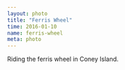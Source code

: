 ```yaml
---
layout: photo
title: "Ferris Wheel"
time: 2016-01-10
name: ferris-wheel
meta: photo
---
```


Riding the ferris wheel in Coney Island.
